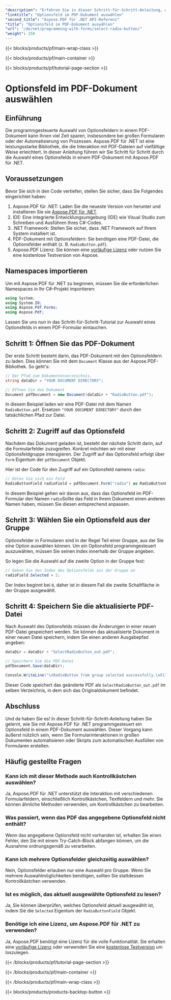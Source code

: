 ```yaml
---
"description": "Erfahren Sie in dieser Schritt-für-Schritt-Anleitung, wie Sie mit Aspose.PDF für .NET Optionsfelder in PDF-Dokumenten auswählen. Automatisieren Sie Formularinteraktionen ganz einfach."
"linktitle": "Optionsfeld im PDF-Dokument auswählen"
"second_title": "Aspose.PDF für .NET API-Referenz"
"title": "Optionsfeld im PDF-Dokument auswählen"
"url": "/de/net/programming-with-forms/select-radio-button/"
"weight": 250
---
```


{{< blocks/products/pf/main-wrap-class >}}

{{< blocks/products/pf/main-container >}}

{{< blocks/products/pf/tutorial-page-section >}}

# Optionsfeld im PDF-Dokument auswählen

## Einführung

Die programmgesteuerte Auswahl von Optionsfeldern in einem PDF-Dokument kann Ihnen viel Zeit sparen, insbesondere bei großen Formularen oder der Automatisierung von Prozessen. Aspose.PDF für .NET ist eine leistungsstarke Bibliothek, die die Interaktion mit PDF-Dateien auf vielfältige Weise erleichtert. In dieser Anleitung führen wir Sie Schritt für Schritt durch die Auswahl eines Optionsfelds in einem PDF-Dokument mit Aspose.PDF für .NET. 

## Voraussetzungen

Bevor Sie sich in den Code vertiefen, stellen Sie sicher, dass Sie Folgendes eingerichtet haben:

1. Aspose.PDF für .NET: Laden Sie die neueste Version von herunter und installieren Sie sie [Aspose.PDF für .NET](https://releases.aspose.com/pdf/net/).
2. IDE: Eine integrierte Entwicklungsumgebung (IDE) wie Visual Studio zum Schreiben und Ausführen Ihres C#-Codes.
3. .NET Framework: Stellen Sie sicher, dass .NET Framework auf Ihrem System installiert ist.
4. PDF-Dokument mit Optionsfeldern: Sie benötigen eine PDF-Datei, die Optionsfelder enthält (z. B. `RadioButton.pdf`).
5. Aspose.PDF Lizenz: Sie können eine [vorläufige Lizenz](https://purchase.aspose.com/temporary-license/) oder nutzen Sie eine kostenlose Testversion von Aspose.

## Namespaces importieren

Um mit Aspose.PDF für .NET zu beginnen, müssen Sie die erforderlichen Namespaces in Ihr C#-Projekt importieren:

```csharp
using System;
using System.IO;
using Aspose.Pdf.Forms;
using Aspose.Pdf;
```

Lassen Sie uns nun in das Schritt-für-Schritt-Tutorial zur Auswahl eines Optionsfelds in einem PDF-Formular eintauchen.

## Schritt 1: Öffnen Sie das PDF-Dokument

Der erste Schritt besteht darin, das PDF-Dokument mit den Optionsfeldern zu laden. Dies können Sie mit dem `Document` Klasse aus der Aspose.PDF-Bibliothek. So geht's:

```csharp
// Der Pfad zum Dokumentenverzeichnis.
string dataDir = "YOUR DOCUMENT DIRECTORY";

// Öffnen Sie das Dokument
Document pdfDocument = new Document(dataDir + "RadioButton.pdf");
```

In diesem Beispiel laden wir eine PDF-Datei mit dem Namen `RadioButton.pdf`. Ersetzen `"YOUR DOCUMENT DIRECTORY"` durch den tatsächlichen Pfad zur Datei.

## Schritt 2: Zugriff auf das Optionsfeld

Nachdem das Dokument geladen ist, besteht der nächste Schritt darin, auf die Formularfelder zuzugreifen. Konkret möchten wir mit einer Optionsfeldgruppe interagieren. Der Zugriff auf das Optionsfeld erfolgt über `Form` Eigentum der `pdfDocument` Objekt.

Hier ist der Code für den Zugriff auf ein Optionsfeld namens `radio`:

```csharp
// Holen Sie sich ein Feld
RadioButtonField radioField = pdfDocument.Form["radio"] as RadioButtonField;
```

In diesem Beispiel gehen wir davon aus, dass das Optionsfeld im PDF-Formular den Namen `radio`Sollte das Feld in Ihrem Dokument einen anderen Namen haben, müssen Sie diesen entsprechend anpassen.

## Schritt 3: Wählen Sie ein Optionsfeld aus der Gruppe

Optionsfelder in Formularen sind in der Regel Teil einer Gruppe, aus der Sie eine Option auswählen können. Um ein Optionsfeld programmgesteuert auszuwählen, müssen Sie seinen Index innerhalb der Gruppe angeben. 

So legen Sie die Auswahl auf die zweite Option in der Gruppe fest:

```csharp
// Geben Sie den Index des Optionsfelds aus der Gruppe an
radioField.Selected = 2;
```

Der Index beginnt bei `0`, daher ist in diesem Fall die zweite Schaltfläche in der Gruppe ausgewählt.

## Schritt 4: Speichern Sie die aktualisierte PDF-Datei

Nach Auswahl des Optionsfelds müssen die Änderungen in einer neuen PDF-Datei gespeichert werden. Sie können das aktualisierte Dokument in einer neuen Datei speichern, indem Sie einen anderen Ausgabepfad angeben:

```csharp
dataDir = dataDir + "SelectRadioButton_out.pdf";

// Speichern Sie die PDF-Datei
pdfDocument.Save(dataDir);

Console.WriteLine("\nRadioButton from group selected successfully.\nFile saved at " + dataDir);
```

Dieser Code speichert das geänderte PDF als `SelectRadioButton_out.pdf` im selben Verzeichnis, in dem sich das Originaldokument befindet.

## Abschluss

Und da haben Sie es! In dieser Schritt-für-Schritt-Anleitung haben Sie gelernt, wie Sie mit Aspose.PDF für .NET programmgesteuert ein Optionsfeld in einem PDF-Dokument auswählen. Dieser Vorgang kann äußerst nützlich sein, wenn Sie Formularinteraktionen in großen Dokumenten automatisieren oder Skripts zum automatischen Ausfüllen von Formularen erstellen.

## Häufig gestellte Fragen

### Kann ich mit dieser Methode auch Kontrollkästchen auswählen?  
Ja, Aspose.PDF für .NET unterstützt die Interaktion mit verschiedenen Formularfeldern, einschließlich Kontrollkästchen, Textfeldern und mehr. Sie können ähnliche Methoden verwenden, um Kontrollkästchen zu bearbeiten.

### Was passiert, wenn das PDF das angegebene Optionsfeld nicht enthält?  
Wenn das angegebene Optionsfeld nicht vorhanden ist, erhalten Sie einen Fehler, den Sie mit einem Try-Catch-Block abfangen können, um die Ausnahme ordnungsgemäß zu verarbeiten.

### Kann ich mehrere Optionsfelder gleichzeitig auswählen?  
Nein, Optionsfelder erlauben nur eine Auswahl pro Gruppe. Wenn Sie mehrere Auswahlmöglichkeiten benötigen, sollten Sie stattdessen Kontrollkästchen verwenden.

### Ist es möglich, das aktuell ausgewählte Optionsfeld zu lesen?  
Ja, Sie können überprüfen, welches Optionsfeld aktuell ausgewählt ist, indem Sie die `Selected` Eigentum der `RadioButtonField` Objekt.

### Benötige ich eine Lizenz, um Aspose.PDF für .NET zu verwenden?  
Ja, Aspose.PDF benötigt eine Lizenz für die volle Funktionalität. Sie erhalten eine [vorläufige Lizenz](https://purchase.aspose.com/temporary-license/) oder verwenden Sie eine [kostenlose Testversion](https://releases.aspose.com/) um loszulegen.

{{< /blocks/products/pf/tutorial-page-section >}}

{{< /blocks/products/pf/main-container >}}

{{< /blocks/products/pf/main-wrap-class >}}

{{< blocks/products/products-backtop-button >}}